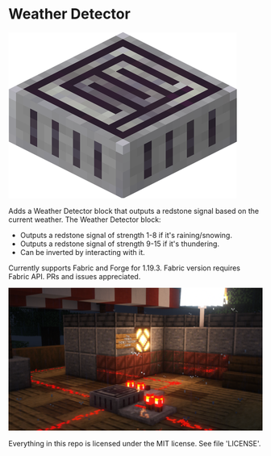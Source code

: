 # Weather Detector

![Weather Detector Icon](https://github.com/tanukibouwer/weather-detector/raw/main/asset_src/weather_detector_render.png)

Adds a Weather Detector block that outputs a redstone signal based on the current weather.
The Weather Detector block: 
* Outputs a redstone signal of strength 1-8 if it's raining/snowing.
* Outputs a redstone signal of strength 9-15 if it's thundering.
* Can be inverted by interacting with it.

Currently supports Fabric and Forge for 1.19.3. Fabric version requires Fabric API.
PRs and issues appreciated.

![Scene with Weather Detector](https://github.com/tanukibouwer/weather-detector/raw/main/asset_src/banner.png)

Everything in this repo is licensed under the MIT license. See file 'LICENSE'.